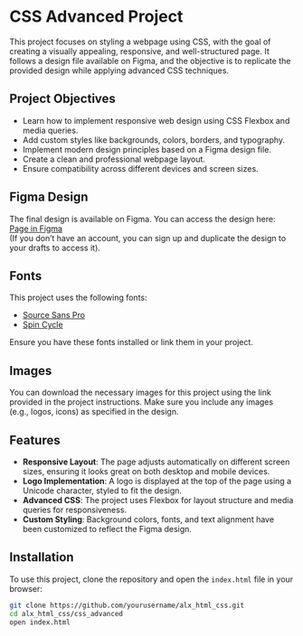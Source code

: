 # CSS Advanced Project

This project focuses on styling a webpage using CSS, with the goal of creating a visually appealing, responsive, and well-structured page. It follows a design file available on Figma, and the objective is to replicate the provided design while applying advanced CSS techniques.

## Project Objectives

- Learn how to implement responsive web design using CSS Flexbox and media queries.
- Add custom styles like backgrounds, colors, borders, and typography.
- Implement modern design principles based on a Figma design file.
- Create a clean and professional webpage layout.
- Ensure compatibility across different devices and screen sizes.

## Figma Design

The final design is available on Figma. You can access the design here:
[Page in Figma](https://www.figma.com)  
(If you don’t have an account, you can sign up and duplicate the design to your drafts to access it).

## Fonts

This project uses the following fonts:
- [Source Sans Pro](https://fonts.google.com/specimen/Source+Sans+Pro)
- [Spin Cycle](https://www.fonts.com/font/monotype/spin-cycle)

Ensure you have these fonts installed or link them in your project.

## Images

You can download the necessary images for this project using the link provided in the project instructions. Make sure you include any images (e.g., logos, icons) as specified in the design.

## Features

- **Responsive Layout**: The page adjusts automatically on different screen sizes, ensuring it looks great on both desktop and mobile devices.
- **Logo Implementation**: A logo is displayed at the top of the page using a Unicode character, styled to fit the design.
- **Advanced CSS**: The project uses Flexbox for layout structure and media queries for responsiveness.
- **Custom Styling**: Background colors, fonts, and text alignment have been customized to reflect the Figma design.

## Installation

To use this project, clone the repository and open the `index.html` file in your browser:

```bash
git clone https://github.com/yourusername/alx_html_css.git
cd alx_html_css/css_advanced
open index.html
